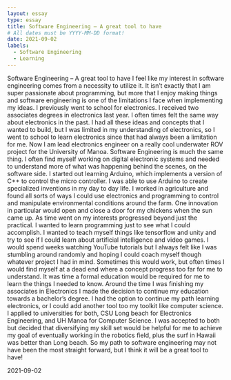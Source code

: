 ```yaml
---
layout: essay
type: essay
title: Software Engineering – A great tool to have
# All dates must be YYYY-MM-DD format!
date: 2021-09-02
labels:
  - Software Engineering
  - Learning
---
```


Software Engineering – A great tool to have
	I feel like my interest in software engineering comes from a necessity to utilize it.  It isn’t exactly that I am super passionate about programming, but more that I enjoy making things and software engineering is one of the limitations I face when implementing my ideas.   I previously went to school for electronics.  I received two associates degrees in electronics last year.  I often times felt the same way about electronics in the past.  I had all these ideas and concepts that I wanted to build, but I was limited in my understanding of electronics, so I went to school to learn electronics since that had always been a limitation for me.  Now I am lead electronics engineer on a really cool underwater ROV project for the University of Manoa.
	Software Engineering is much the same thing.  I often find myself working on digital electronic systems and needed to understand more of what was happening behind the scenes, on the software side.  I started out learning Arduino, which implements a version of C++ to control the micro controller.  I was able to use Arduino to create specialized inventions in my day to day life.  I worked in agriculture and found all sorts of ways I could use electronics and programming to control and manipulate environmental conditions around the farm.  One innovation in particular would open and close a door for my chickens when the sun came up. 
	As time went on my interests progressed beyond just the practical. I wanted to learn programming just to see what I could accomplish.  I wanted to teach myself things like tensorflow and unity and try to see if I could learn about artificial intelligence and video games.  I would spend weeks watching YouTube tutorials but I always felt like I was stumbling around randomly and hoping I could coach myself though whatever project I had in mind.  Sometimes this would work, but often times I would find myself at a dead end where a concept progress too far for me to understand.  It was time a formal education would be required for me to learn the things I needed to know.
	Around the time I was finishing my associates in Electronics I made the decision to continue my education towards a bachelor’s degree.  I had the option to continue my path learning electronics, or I could add another tool too my toolkit like computer science.  I applied to universities for both, CSU Long beach for Electronics Engineering, and UH Manoa for Computer Science.  I was accepted to both but decided that diversifying my skill set would be helpful for me to achieve my goal of eventually working in the robotics field, plus the surf in Hawaii was better than Long beach.  So my path to software engineering may not have been the most straight forward, but I think it will be a great tool to have!

2021-09-02
